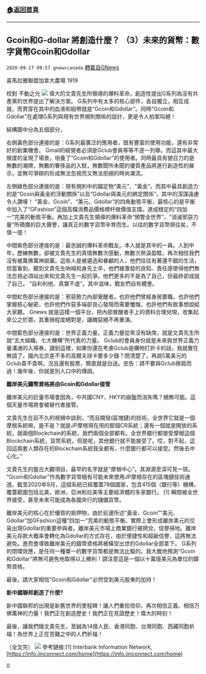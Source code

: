 ###  [:house:返回首頁](https://github.com/ourhimalayas/txt)
---

## Gcoin和G-dollar 將創造什麼？ （3）未來的貨幣：數字貨幣Gcoin和Gdollar
`2020-09-17 09:57 gnewscanada` [轉載自GNews](https://gnews.org/zh-hant/363666/)

喜馬拉雅聯盟加拿大農場 1919

校對 不動之光
![](https://s3.amazonaws.com/gnews-media-offload/wp-content/uploads/2020/09/17093840/2222.jpg)
偉大的文貴先生所領導的爆料革命，創造性提出G系列為沒有共產黨的世界提出了解決方案。 G系列中有太多的核心部件，各自獨立，相互成就，而貫穿在其中的血液和紐帶就是“Gcoin和Gdollar”。同時“Gcoin和Gdollar”在處理G系列與現有世界規則關係的設計，更是令人拍案叫絕！

結構圖中分為五個部分，

右側黃色部分連接的是：G系列最廣泛的應用者，既有豐富的使用功能，還有非常好的創業機會。 Gmall的經營者必須是Gclub會員等等不逐一列舉。而這其中最大限度的呈現了場景，培養了“Gcoin和Gdollar”的使用者。同時最具有號召力的是無數的潮牌，無數的奢侈品的入駐，無數聞所未聞的優質產品將進行創造性的展示，並無可爭辯的形成無法忽視而又無法拒絕的時尚潮流。

左側綠色部分連接的是：現有規則中的錨定物“美元”、“黃金”。而其中最具創造力的是“Gcoin與黃金的浮動關係”以及“Gdollar與美元的綁定關係”，其中的深謀遠慮令人讚嘆！ “黃金、Gcoin”、“美元、Gdollar”的四角動態平衡，最核心的是平衡中加入了“GFashion”這個高檔消費品價格標杆做價值支撐。達成穩定的“四加一”完美的動態平衡。再加上文貴先生領導的爆料革命“預警全世界”、“消滅邪惡力量”所積攢的巨大聲譽，讓真正的數字貨幣孕育而生。以往的數字貨幣俱往矣，不值一提！

中間紫色部分連接的是：最忠誠的爆料革命戰友。本人就是其中的一員。人到中年，歷練無數，卻被文貴先生的真情無數次感動，無數次熱淚盈眶，再次相信我們沒有被萬佛萬神拋棄。這些人是被遴选和眷顧的人，他們往往有著還不錯的生活，但當看到、聽到文貴先生吶喊和身先士卒，他們被激發的良知、責任感使得他們無法忽視必須站出來和文貴先生一起抗爭。他們更多的不是為了自己，但最終卻成就了自己。 “自利利他、真實不虛”。其中滋味，戰友們自有體會。

中間紅色部分連接的是：邪惡勢力內部覺醒者。也許他們曾經身居要職，也許他們掌握核心秘密，也許他們作惡多端卻良心發現而需要懺悔，也許他們有故事想說給大家聽。 Gnews 就是這樣一個平台，把內部覺醒者手上的資料合理兌現，收集起來公之於眾，其重磅程度絕對是，讓醜惡絕不再重演。

中間藍色部分連接的是：世界正義力量。正義力量從來沒有缺席，就是文貴先生所說“五大組織、七大機構”所代表的力量。 Gclub的會員身份就是未來與世界正義力量溝通的入場券。讀到這裡，如果你還在考慮Gclub是購物打折卡的話，我就實在無語了。國內北京差不多的高爾夫球卡要多少錢？問清楚了，再說5萬美元的Gclub貴不貴啊，況且還有股票，簡直就是白送。忠告：請不要與Gclub擦肩而過！幾年後，你就是別人口中的傳說。

**離岸美元鑄幣資格將由Gcoin和Gdollar接管**

離岸美元的巨量市場會因為，中共國CNY、HKY的崩盤而消失嗎？絕無可能。這個天量市場將會被替代者接管。

文貴先生在前不久的視頻中談到，“而且開發(區塊鏈)的技術，全世界它就是一個摩根系統嘛，是不是？就是JP摩根現在用的那個CR系統；還有一個就是開放的系統，就兩個Blockchain的系統，我們兩個全部都有。全世界銀行都接受摩根這個Blockchain系統，貨幣系統，但是呢，其他銀行就不能接受了。哎，對不起，這回這兩套人類存在的Blockchain系統我全都有，什麼銀行都可以接受。然後去中心化。”

文貴先生的盤古大觀項目，最早的名字就是“摩根中心”。其淵源至深可見一斑。 “Gcoin和Gdollar”作為數字貨幣極有可能未來使用JP摩根存在的區塊鏈技術通道。截至2020年9月，這個系統已經覆蓋78個國家，包含415個（銀行等）機構，覆蓋範圍包括北美，歐洲，亞洲和拉美等主要經濟體的多家銀行。 [1] 瞬間被全世界接受，甚至未來可能成為各國央行的儲備貨幣。

離岸美元的核心在於優質的抵押物，由於前邊所述“黃金、Gcoin”“美元、Gdollar”加GFashion這種“四加一”完美的動態平衡。實際上會形成離岸美元的交易出現Gdollar的重要參與者。離岸美元市場上商業銀行被擠兌，信譽掃地。離岸美元存款大概率會轉化為Gdollar的方式存在，由於便捷性和超級信譽，這將無法避免。進而會導致離岸美元的鑄幣資格將被橫空出世的Gdollar全部拿下。 G系列的閉環效應，是任何一種單一的數字貨幣都是無法比擬的。我大膽地預測“Gcoin和Gdollar”將無可避免地取得以上勝利！請注意這是一個以十萬億美元為單位的鑄幣資格。

最後，請大家相信“Gcoin和Gdollar”必然受到美元股東的加持！

**新中國聯邦創造了什麼?**

新中國聯邦的出現是新舊世界的里程碑！讓人們重拾信仰，再次相信正義、相信万佛萬神的力量！我們正在創造歷史！我們正在見證歷史！偉大的時刻！

最後，讓我們隨文貴先生，至誠為14億人民、香港同胞、台灣同胞、西藏同胞祈福！為世界上正在苦難之中的人們祈福！

（全文完）
![](https://s3.amazonaws.com/gnews-media-offload/wp-content/uploads/2020/09/17094023/image0-52.jpg)
參考鏈接:[1] Interbank Information Network, [https://info.iinconnect.com/home](https://info.iinconnect.com/home)

0
